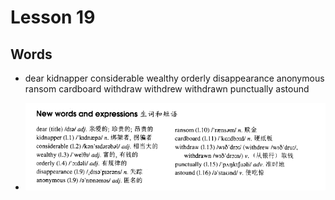 # Lesson 19

## Words

- dear kidnapper considerable wealthy orderly disappearance anonymous ransom cardboard withdraw withdrew withdrawn punctually astound

- ![Words](../../../Images/Part3/02/words-19.png)
